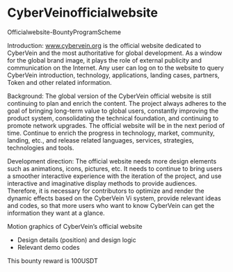 # CyberVeinofficialwebsite
 Officialwebsite-BountyProgramScheme




Introduction: www.cybervein.org is the official website dedicated to CyberVein and the most authoritative for global development. As a window for the global brand image, it plays the role of external publicity and communication on the Internet. Any user can log on to the website to query CyberVein introduction, technology, applications, landing cases, partners, Token and other related information.



Background: The global version of the CyberVein official website is still continuing to plan and enrich the content. The project always adheres to the goal of bringing long-term value to global users, constantly improving the product system, consolidating the technical foundation, and continuing to promote network upgrades. The official website will be in the next period of time. Continue to enrich the progress in technology, market, community, landing, etc., and release related languages, services, strategies, technologies and tools.



Development direction: The official website needs more design elements such as animations, icons, pictures, etc. It needs to continue to bring users a smoother interactive experience with the iteration of the project, and use interactive and imaginative display methods to provide audiences. Therefore, it is necessary for contributors to optimize and render the dynamic effects based on the CyberVein Vi system, provide relevant ideas and codes, so that more users who want to know CyberVein can get the information they want at a glance.



Motion graphics of CyberVein’s official website  
- Design details (position) and design logic
- Relevant demo codes


This bounty reward is 100USDT
